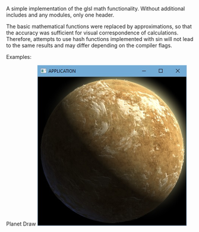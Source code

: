 A simple implementation of the glsl math functionality. Without additional includes and any modules, only one header.

The basic mathematical functions were replaced by approximations, so that the accuracy was sufficient for visual correspondence of calculations. Therefore, attempts to use hash functions implemented with sin will not lead to the same results and may differ depending on the compiler flags.

Examples:

Planet Draw
![alt text](https://raw.githubusercontent.com/be-in/GLSL-CPP/main/examples/planet_draw.jpg)
